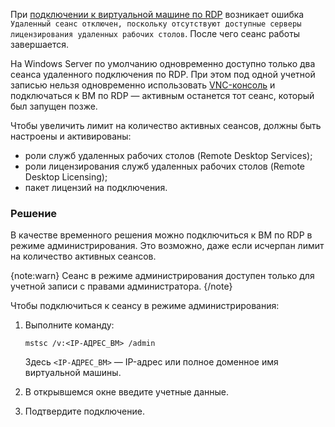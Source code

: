 При [подключении к виртуальной машине по RDP](/ru/computing/iaas/service-management/vm/vm-connect/vm-connect-win) возникает ошибка `Удаленный сеанс отключен, поскольку отсутствуют доступные серверы лицензирования удаленных рабочих столов`. После чего сеанс работы завершается.

На Windows Server по умолчанию одновременно доступно только два сеанса удаленного подключения по RDP. При этом под одной учетной записью нельзя одновременно использовать [VNC-консоль](../../service-management/vm/vm-console) и подключаться к ВМ по RDP — активным останется тот сеанс, который был запущен позже.

Чтобы увеличить лимит на количество активных сеансов, должны быть настроены и активированы:

* роли служб удаленных рабочих столов (Remote Desktop Services);
* роли лицензирования служб удаленных рабочих столов (Remote Desktop Licensing);
* пакет лицензий на подключения.

### Решение

В качестве временного решения можно подключиться к ВМ по RDP в режиме администрирования. Это возможно, даже если исчерпан лимит на количество активных сеансов.

{note:warn}
Сеанс в режиме администрирования доступен только для учетной записи с правами администратора.
{/note}

Чтобы подключиться к сеансу в режиме администрирования:

1. Выполните команду:

   ```console
   mstsc /v:<IP-АДРЕС_ВМ> /admin
   ```
   Здесь `<IP-АДРЕС_ВМ>` — IP-адрес или полное доменное имя виртуальной машины.

1. В открывшемся окне введите учетные данные.

1. Подтвердите подключение.